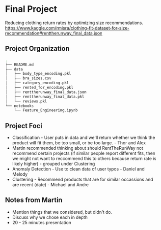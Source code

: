 # Final Project

Reducing clothing return rates by optimizing size recommendations.
https://www.kaggle.com/rmisra/clothing-fit-dataset-for-size-recommendation#renttherunway_final_data.json

## Project Organization
```bash
.
├── README.md
├── data
│   ├── body_type_encoding.pkl
│   ├── bra_sizes.csv
│   ├── category_encoding.pkl
│   ├── rented_for_encoding.pkl
│   ├── renttherunway_final_data.json
│   ├── renttherunway_final_data.pkl
│   └── reviews.pkl
└── notebooks
    └── Feature_Engineering.ipynb
```

## Project Foci
* Classification - User puts in data and we'll return whether we think the product will fit them, be too small, or be too large. - Thor and Alex
* Martin recommended thinking about should RentTheRunWay not recommend certain projects (if similar people report different fits, then we might not want to reccommend this to others because return rate is likely higher) - grouped under Clustering
* Anomaly Detection - Use to clean data of user typos - Daniel and Melody
* Clustering - Recommend products that are for similar occassions and are recent (date) - Michael and Andre

## Notes from Martin
* Mention things that we considered, but didn't do.
* Discuss why we chose each in depth
* 20 - 25 minutes presentation 